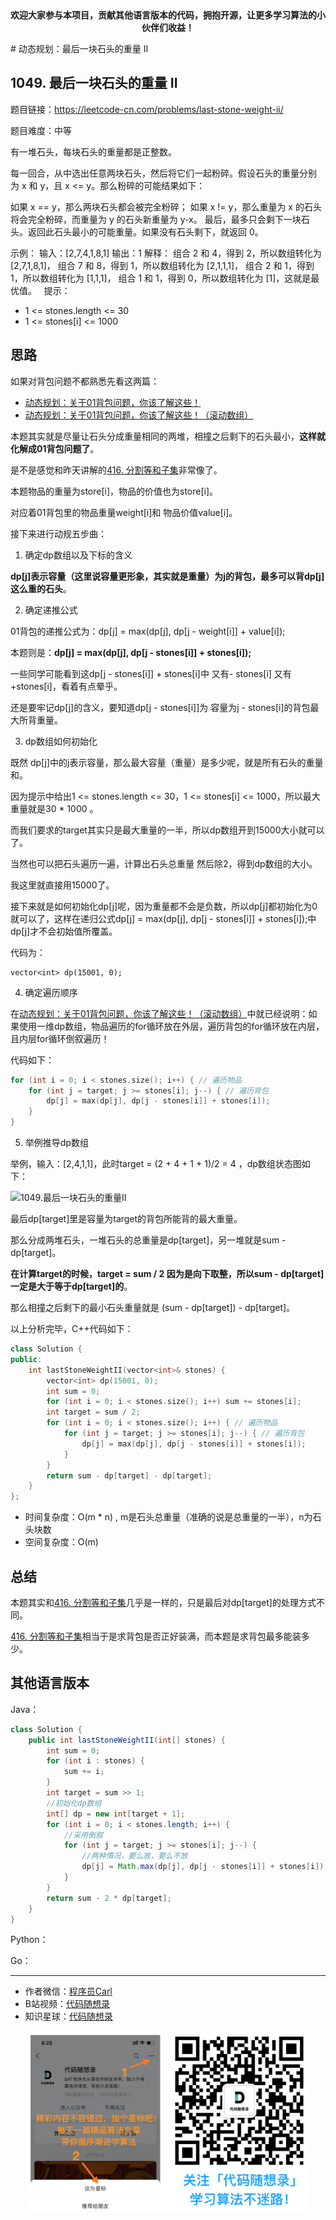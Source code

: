 <p align="center">
  <a href="https://mp.weixin.qq.com/s/QVF6upVMSbgvZy8lHZS3CQ"><img src="https://img.shields.io/badge/知识星球-代码随想录-blue" alt=""></a>
  <a href="https://mp.weixin.qq.com/s/b66DFkOp8OOxdZC_xLZxfw"><img src="https://img.shields.io/badge/刷题-微信群-green" alt=""></a>
  <a href="https://img-blog.csdnimg.cn/20201210231711160.png"><img src="https://img.shields.io/badge/公众号-代码随想录-brightgreen" alt=""></a>
  <a href="https://space.bilibili.com/525438321"><img src="https://img.shields.io/badge/B站-代码随想录-orange" alt=""></a>
</p>
<p align="center"><strong>欢迎大家参与本项目，贡献其他语言版本的代码，拥抱开源，让更多学习算法的小伙伴们收益！</strong></p>
# 动态规划：最后一块石头的重量 II

## 1049. 最后一块石头的重量 II

题目链接：https://leetcode-cn.com/problems/last-stone-weight-ii/

题目难度：中等

有一堆石头，每块石头的重量都是正整数。

每一回合，从中选出任意两块石头，然后将它们一起粉碎。假设石头的重量分别为 x 和 y，且 x <= y。那么粉碎的可能结果如下：

如果 x == y，那么两块石头都会被完全粉碎；
如果 x != y，那么重量为 x 的石头将会完全粉碎，而重量为 y 的石头新重量为 y-x。
最后，最多只会剩下一块石头。返回此石头最小的可能重量。如果没有石头剩下，就返回 0。

示例：
输入：[2,7,4,1,8,1]
输出：1
解释：
组合 2 和 4，得到 2，所以数组转化为 [2,7,1,8,1]，
组合 7 和 8，得到 1，所以数组转化为 [2,1,1,1]，
组合 2 和 1，得到 1，所以数组转化为 [1,1,1]，
组合 1 和 1，得到 0，所以数组转化为 [1]，这就是最优值。
 
提示：

* 1 <= stones.length <= 30
* 1 <= stones[i] <= 1000

## 思路

如果对背包问题不都熟悉先看这两篇：

* [动态规划：关于01背包问题，你该了解这些！](https://mp.weixin.qq.com/s/FwIiPPmR18_AJO5eiidT6w)
* [动态规划：关于01背包问题，你该了解这些！（滚动数组）](https://mp.weixin.qq.com/s/M4uHxNVKRKm5HPjkNZBnFA)

本题其实就是尽量让石头分成重量相同的两堆，相撞之后剩下的石头最小，**这样就化解成01背包问题了**。

是不是感觉和昨天讲解的[416. 分割等和子集](https://mp.weixin.qq.com/s/sYw3QtPPQ5HMZCJcT4EaLQ)非常像了。

本题物品的重量为store[i]，物品的价值也为store[i]。

对应着01背包里的物品重量weight[i]和 物品价值value[i]。

接下来进行动规五步曲：

1. 确定dp数组以及下标的含义

**dp[j]表示容量（这里说容量更形象，其实就是重量）为j的背包，最多可以背dp[j]这么重的石头**。

2. 确定递推公式

01背包的递推公式为：dp[j] = max(dp[j], dp[j - weight[i]] + value[i]);

本题则是：**dp[j] = max(dp[j], dp[j - stones[i]] + stones[i]);**

一些同学可能看到这dp[j - stones[i]] + stones[i]中 又有- stones[i] 又有+stones[i]，看着有点晕乎。

还是要牢记dp[j]的含义，要知道dp[j - stones[i]]为 容量为j - stones[i]的背包最大所背重量。

3. dp数组如何初始化

既然 dp[j]中的j表示容量，那么最大容量（重量）是多少呢，就是所有石头的重量和。

因为提示中给出1 <= stones.length <= 30，1 <= stones[i] <= 1000，所以最大重量就是30 * 1000 。

而我们要求的target其实只是最大重量的一半，所以dp数组开到15000大小就可以了。

当然也可以把石头遍历一遍，计算出石头总重量 然后除2，得到dp数组的大小。

我这里就直接用15000了。

接下来就是如何初始化dp[j]呢，因为重量都不会是负数，所以dp[j]都初始化为0就可以了，这样在递归公式dp[j] = max(dp[j], dp[j - stones[i]] + stones[i]);中dp[j]才不会初始值所覆盖。

代码为：

```
vector<int> dp(15001, 0);
```

4. 确定遍历顺序


在[动态规划：关于01背包问题，你该了解这些！（滚动数组）](https://mp.weixin.qq.com/s/M4uHxNVKRKm5HPjkNZBnFA)中就已经说明：如果使用一维dp数组，物品遍历的for循环放在外层，遍历背包的for循环放在内层，且内层for循环倒叙遍历！

代码如下：

```C++
for (int i = 0; i < stones.size(); i++) { // 遍历物品
    for (int j = target; j >= stones[i]; j--) { // 遍历背包
        dp[j] = max(dp[j], dp[j - stones[i]] + stones[i]);
    }
}

```

5. 举例推导dp数组

举例，输入：[2,4,1,1]，此时target = (2 + 4 + 1 + 1)/2 = 4 ，dp数组状态图如下：

![1049.最后一块石头的重量II](https://img-blog.csdnimg.cn/20210121115805904.jpg)


最后dp[target]里是容量为target的背包所能背的最大重量。

那么分成两堆石头，一堆石头的总重量是dp[target]，另一堆就是sum - dp[target]。

**在计算target的时候，target = sum / 2 因为是向下取整，所以sum - dp[target] 一定是大于等于dp[target]的**。

那么相撞之后剩下的最小石头重量就是 (sum - dp[target]) - dp[target]。

以上分析完毕，C++代码如下：

```C++
class Solution {
public:
    int lastStoneWeightII(vector<int>& stones) {
        vector<int> dp(15001, 0);
        int sum = 0;
        for (int i = 0; i < stones.size(); i++) sum += stones[i];
        int target = sum / 2;
        for (int i = 0; i < stones.size(); i++) { // 遍历物品
            for (int j = target; j >= stones[i]; j--) { // 遍历背包
                dp[j] = max(dp[j], dp[j - stones[i]] + stones[i]);
            }
        }
        return sum - dp[target] - dp[target];
    }
};

```

* 时间复杂度：O(m * n) , m是石头总重量（准确的说是总重量的一半），n为石头块数
* 空间复杂度：O(m)

## 总结

本题其实和[416. 分割等和子集](https://mp.weixin.qq.com/s/sYw3QtPPQ5HMZCJcT4EaLQ)几乎是一样的，只是最后对dp[target]的处理方式不同。

[416. 分割等和子集](https://mp.weixin.qq.com/s/sYw3QtPPQ5HMZCJcT4EaLQ)相当于是求背包是否正好装满，而本题是求背包最多能装多少。





## 其他语言版本


Java：
```Java
class Solution {
    public int lastStoneWeightII(int[] stones) {
        int sum = 0;
        for (int i : stones) {
            sum += i;
        }
        int target = sum >> 1;
        //初始化dp数组
        int[] dp = new int[target + 1];
        for (int i = 0; i < stones.length; i++) {
            //采用倒叙
            for (int j = target; j >= stones[i]; j--) {
                //两种情况，要么放，要么不放
                dp[j] = Math.max(dp[j], dp[j - stones[i]] + stones[i]);
            }
        }
        return sum - 2 * dp[target];
    }
}
```

Python：


Go：




-----------------------
* 作者微信：[程序员Carl](https://mp.weixin.qq.com/s/b66DFkOp8OOxdZC_xLZxfw)
* B站视频：[代码随想录](https://space.bilibili.com/525438321)
* 知识星球：[代码随想录](https://mp.weixin.qq.com/s/QVF6upVMSbgvZy8lHZS3CQ)
<div align="center"><img src=../pics/公众号.png width=450 alt=> </img></div>
